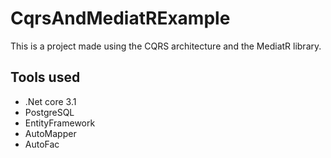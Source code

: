 # CqrsAndMediatRExample
This is a project made using the CQRS architecture and the MediatR library.

## Tools used
  * .Net core 3.1
  * PostgreSQL
  * EntityFramework
  * AutoMapper
  * AutoFac
